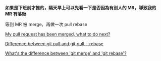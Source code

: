 **如果是下班前才推的，隔天早上可以先看一下是否因為有別人的 MR，導致我的 MR 有落後**

等到 MR 被 merge，再做一次 pull rebase

[My pull request has been merged, what to do next?](https://stackoverflow.com/questions/12770550/my-pull-request-has-been-merged-what-to-do-next)

[Difference between git pull and git pull --rebase](https://stackoverflow.com/questions/18930527/difference-between-git-pull-and-git-pull-rebase)

[What's the difference between 'git merge' and 'git rebase'?](https://stackoverflow.com/questions/16666089/whats-the-difference-between-git-merge-and-git-rebase/16666418#16666418)
